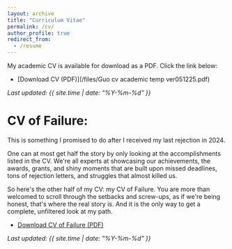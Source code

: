 ```yaml
---
layout: archive
title: "Curriculum Vitae"
permalink: /cv/
author_profile: true
redirect_from:
  - /resume
---
```


My academic CV is available for download as a PDF. Click the link below:

- [Download CV (PDF)](/files/Guo cv academic temp ver051225.pdf)
  
_Last updated: {{ site.time | date: "%Y-%m-%d" }}_


# CV of Failure:

This is something I promised to do after I received my last rejection in 2024. 

One can at most get half the story by only looking at the accomplishments listed in the CV. We're all experts at showcasing our achievements, the awards, grants, and shiny moments that are built upon missed deadlines, tons of rejection letters, and struggles that almost killed us.

So here's the other half of my CV: my CV of Failure. You are more than welcomed to scroll through the setbacks and screw-ups, as if we're being honest, that's where the real story is. And it is the only way to get a complete, unfiltered look at my path.

- [Download CV of Failure (PDF)](/files/cv-of-failure.pdf)

_Last updated: {{ site.time | date: "%Y-%m-%d" }}_
